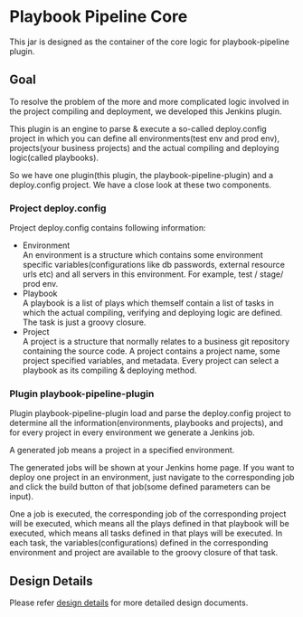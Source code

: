# Playbook Pipeline Core

This jar is designed as the container of the core logic for playbook-pipeline plugin.

## Goal

To resolve the problem of the more and more complicated logic involved in the project compiling and deployment, we developed this Jenkins plugin.

This plugin is an engine to parse & execute a so-called deploy.config project in which you can define all environments(test env and prod env), projects(your business projects) and the actual compiling and deploying logic(called playbooks).

So we have one plugin(this plugin, the playbook-pipeline-plugin) and a deploy.config project. We have a close look at these two components.

### Project deploy.config

Project deploy.config contains following information:

* Environment  
  An environment is a structure which contains some environment specific variables(configurations like db passwords, external resource urls etc) and all servers in this environment. For example, test / stage/ prod env.
* Playbook  
  A playbook is a list of plays which themself contain a list of tasks in which the actual compiling, verifying and deploying logic are defined. The task is just a groovy closure.
* Project  
  A project is a structure that normally relates to a business git repository containing the source code. A project contains a project name, some project specified variables, and metadata. Every project can select a playbook as its compiling & deploying method.

### Plugin playbook-pipeline-plugin

Plugin playbook-pipeline-plugin load and parse the deploy.config project to determine all the information(environments, playbooks and projects), and for every project in every environment we generate a Jenkins job. 

A generated job means a project in a specified environment.

The generated jobs will be shown at your Jenkins home page. If you want to deploy one project in an environment, just navigate to the corresponding job and click the build button of that job(some defined parameters can be input).

One a job is executed, the corresponding job of the corresponding project will be executed, which means all the plays defined in that playbook will be executed, which means all tasks defined in that plays will be executed. In each task, the variables(configurations) defined in the corresponding environment and project are available to the groovy closure of that task.

## Design Details

Please refer [design details](doc/design-details.md) for more detailed design documents.